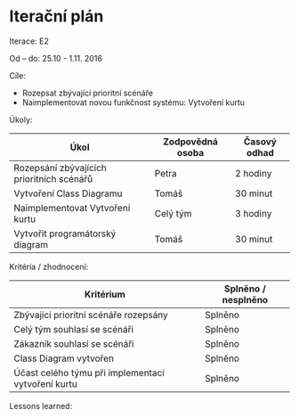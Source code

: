 <h1>Iterační plán</h1>
Iterace:  E2

Od – do:
25.10 - 1.11. 2016

Cíle:
- Rozepsat zbývající prioritní scénáře
- Naimplementovat novou funkčnost systému: Vytvoření kurtu


Úkoly:

|Úkol|	Zodpovědná osoba|	Časový odhad|
|---|---|---|
Rozepsání zbývajících prioritních scénářů|Petra|2 hodiny
Vytvoření Class Diagramu|Tomáš|30 minut
Naimplementovat Vytvoření kurtu|Celý tým|3 hodiny
Vytvořit programátorský diagram|Tomáš|30 minut



Kritéria / zhodnocení:

|Kritérium	|Splněno / nesplněno|
|---|---|
|Zbývající prioritní scénáře rozepsány|Splněno|
|Celý tým souhlasí se scénáři|Splněno|
|Zákazník souhlasí se scénáři|Splněno|
|Class Diagram vytvořen|Splněno|
|Účast celého týmu při implementaci vytvoření kurtu|Splněno|

Lessons learned:
